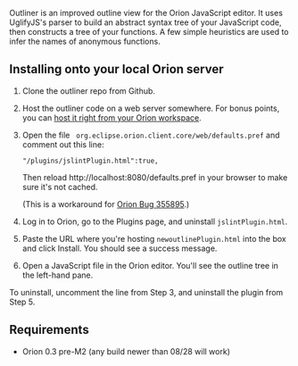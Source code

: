 Outliner is an improved outline view for the Orion JavaScript editor. It uses UglifyJS's parser to
build an abstract syntax tree of your JavaScript code, then constructs a tree of your functions. A few
simple heuristics are used to infer the names of anonymous functions.

Installing onto your local Orion server
---------------------------------------
1.  Clone the outliner repo from Github.
2.  Host the outliner code on a web server somewhere. For bonus points, you can [host it right from your Orion workspace](http://wiki.eclipse.org/Orion/How_Tos/Setup_Orion_Client_Hosted_Site_on_OrionHub).
3.  Open the file ``` org.eclipse.orion.client.core/web/defaults.pref``` and comment out this line:

        "/plugins/jslintPlugin.html":true,
    Then reload http://localhost:8080/defaults.pref in your browser to make sure it's not cached.

    (This is a workaround for [Orion Bug 355895](https://bugs.eclipse.org/bugs/show_bug.cgi?id=355895).)
4. Log in to Orion, go to the Plugins page, and uninstall ```jslintPlugin.html```.
5. Paste the URL where you're hosting ```newoutlinePlugin.html``` into the box and click Install.
   You should see a success message.
6. Open a JavaScript file in the Orion editor. You'll see the outline tree in the left-hand pane.

To uninstall, uncomment the line from Step 3, and uninstall the plugin from Step 5.

Requirements
---------------------------------------
* Orion 0.3 pre-M2 (any build newer than 08/28 will work)
